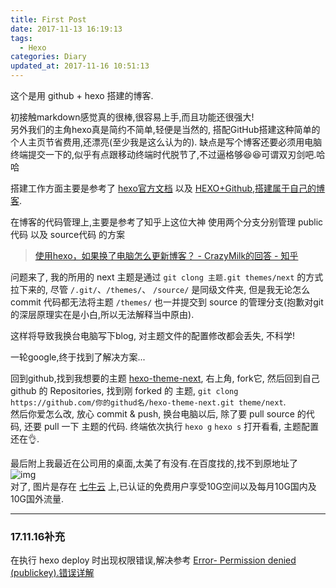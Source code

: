 ```yaml
---
title: First Post
date: 2017-11-13 16:19:13
tags:
  - Hexo
categories: Diary
updated_at: 2017-11-16 10:51:13
---
```

这个是用 github + hexo 搭建的博客.  

初接触markdown感觉真的很棒,很容易上手,而且功能还很强大!  
另外我们的主角hexo真是简约不简单,轻便是当然的, 搭配GitHub搭建这种简单的个人主页节省费用,还漂亮(至少我是这么认为的).
缺点是写个博客还要必须用电脑终端提交一下的,似乎有点跟移动终端时代脱节了,不过逼格够😆😆可谓双刃剑吧.哈哈
<!-- more -->
搭建工作方面主要是参考了
[hexo官方文档](https://hexo.io/zh-cn/docs/) 以及 [HEXO+Github,搭建属于自己的博客](http://www.jianshu.com/p/465830080ea9).  

在博客的代码管理上,主要是参考了知乎上这位大神 使用两个分支分别管理 public代码 以及 source代码 的方案  
> [使用hexo，如果换了电脑怎么更新博客？ - CrazyMilk的回答 - 知乎](https://www.zhihu.com/question/21193762/answer/79109280)

问题来了, 我的所用的 next 主题是通过 `git clong 主题.git themes/next` 的方式拉下来的, 尽管 `/.git/`、`/themes/`、 `/source/` 是同级文件夹, 但是我无论怎么 commit 代码都无法将主题 `/themes/` 也一并提交到 source 的管理分支(抱歉对git的深层原理实在是小白,所以无法解释当中原由).  

这样将导致我换台电脑写下blog, 对主题文件的配置修改都会丢失, 不科学!  

一轮google,终于找到了解决方案...  

回到github,找到我想要的主题 [hexo-theme-next](https://github.com/iissnan/hexo-theme-next.git), 右上角, fork它, 然后回到自己 github 的 Repositories, 找到刚 forked 的 主题, `git clong https://github.com/你的githud名/hexo-theme-next.git theme/next`.  
然后你爱怎么改, 放心 commit & push, 换台电脑以后, 除了要 pull source 的代码, 还要 pull 一下 主题的代码.
终端依次执行 `hexo g` `hexo s` 打开看看, 主题配置还在👌.

最后附上我最近在公司用的桌面,太美了有没有.在百度找的,找不到原地址了  
![img](http://ozej1b09v.bkt.clouddn.com/%E5%9C%9F%E6%98%9F0.jpg)  
对了, 图片是存在 [七牛云](https://www.qiniu.com/) 上,已认证的免费用户享受10G空间以及每月10G国内及10G国外流量.

------
### 17.11.16补充
在执行 hexo deploy 时出现权限错误,解决参考
[Error- Permission denied (publickey).错误详解](http://www.wangnunu.com/2016/04/04/Error-Permission-denied-publickey-%E9%94%99%E8%AF%AF%E8%AF%A6%E8%A7%A3/)
